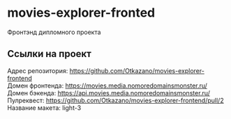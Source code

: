 # movies-explorer-fronted
Фронтэнд дипломного проекта 

## Ссылки на проект
Адрес репозитория: https://github.com/Otkazano/movies-explorer-frontend    
Домен фронтенда: https://movies.media.nomoredomainsmonster.ru/    
Домен бэкенда: https://api.movies.media.nomoredomainsmonster.ru/   
Пулреквест: https://github.com/Otkazano/movies-explorer-frontend/pull/2     
Название макета: light-3
